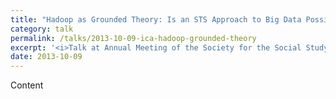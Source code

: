 ```yaml
---
title: "Hadoop as Grounded Theory: Is an STS Approach to Big Data Possible?  the 2013 Annual Meeting of the Society for the Social Study of Science 4S"
category: talk
permalink: /talks/2013-10-09-ica-hadoop-grounded-theory
excerpt: '<i>Talk at Annual Meeting of the Society for the Social Study of Science (4S), 2013-10-09</i><br/>'
date: 2013-10-09
---
```


Content
